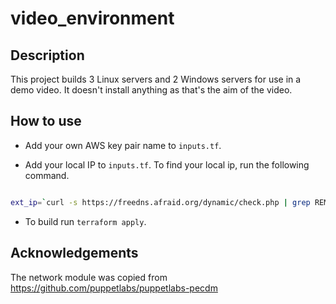# video_environment

## Description

This project builds 3 Linux servers and 2 Windows servers for use in a demo video. It doesn't install anything as that's the aim of the video.

## How to use

* Add your own AWS key pair name to ```inputs.tf```.

* Add your local IP to ```inputs.tf```. To find your local ip, run the following command.

``` bash

ext_ip=`curl -s https://freedns.afraid.org/dynamic/check.php | grep REMOTE_ADDR |  awk '{print $3}'`; echo $ext_ip"/32"
```

* To build run ```terraform apply```.

## Acknowledgements

The network module was copied from https://github.com/puppetlabs/puppetlabs-pecdm